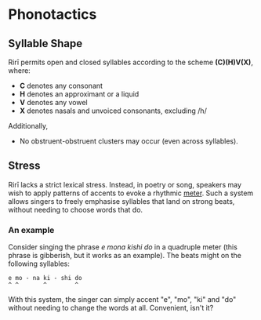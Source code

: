 # Phonotactics

## Syllable Shape

Rirī permits open and closed syllables according to the scheme **(C)(H)V(X)**, where:

- **C** denotes any consonant
- **H** denotes an approximant or a liquid
- **V** denotes any vowel
- **X** denotes nasals and unvoiced consonants, excluding /h/

Additionally,

- No obstruent-obstruent clusters may occur (even across syllables).

## Stress

Rirī lacks a strict lexical stress. Instead, in poetry or song, speakers may wish to apply patterns of accents to evoke a rhythmic [meter](https://en.wikipedia.org/wiki/Metre_(poetry)). Such a system allows singers to freely emphasise syllables that land on strong beats, without needing to choose words that do.

### An example

Consider singing the phrase *e mona kishi do* in a quadruple meter (this phrase is gibberish, but it works as an example). The beats might on the following syllables:

```
e mo - na ki - shi do
^ ^       ^        ^
```

With this system, the singer can simply accent "e", "mo", "ki" and "do" without needing to change the words at all. Convenient, isn't it?

